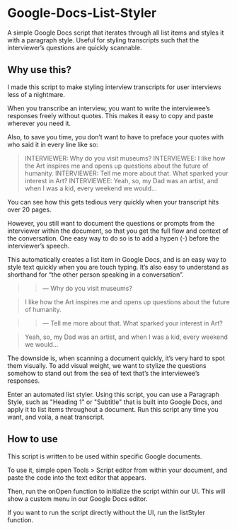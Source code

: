# Google-Docs-List-Styler
A simple Google Docs script that iterates through all list items and styles it with a paragraph style. Useful for styling transcripts such that the interviewer’s questions are quickly scannable.

## Why use this?

I made this script to make styling interview transcripts for user interviews less of a nightmare.

When you transcribe an interview, you want to write the interviewee’s responses freely without quotes. This makes it easy to copy and paste wherever you need it. 

Also, to save you time, you don’t want to have to preface your quotes with who said it in every line like so:

> INTERVIEWER: Why do you visit museums?
> INTERVIEWEE: I like how the Art inspires me and opens up questions about the future of humanity.
> INTERVIEWER: Tell me more about that. What sparked your interest in Art?
> INTERVIEWEE: Yeah, so, my Dad was an artist, and when I was a kid, every weekend we would...

You can see how this gets tedious very quickly when your transcript hits over 20 pages.

However, you still want to document the questions or prompts from the interviewer within the document, so that you get the full flow and context of the conversation. One easy way to do so is to add a hypen (-) before the interviewer’s speech. 

This automatically creates a list item in Google Docs, and is an easy way to style text quickly when you are touch typing. It’s also easy to understand as shorthand for “the other person speaking in a conversation”.

> > — Why do you visit museums?

> I like how the Art inspires me and opens up questions about the future of humanity.
  
> >  — Tell me more about that. What sparked your interest in Art?

> Yeah, so, my Dad was an artist, and when I was a kid, every weekend we would...

The downside is, when scanning a document quickly, it’s very hard to spot them visually. To add visual weight, we want to stylize the questions somehow to stand out from the sea of text that’s the interviewee’s responses.

Enter an automated list styler. Using this script, you can use a Paragraph Style, such as "Heading 1" or "Subtitle" that is built into Google Docs, and apply it to list items throughout a document. Run this script any time you want, and voila, a neat transcript.

## How to use
This script is written to be used within specific Google documents.

To use it, simple open Tools > Script editor from within your document, and paste the code into the text editor that appears. 

Then, run the onOpen function to initialize the script within our UI. This will show a custom menu in our Google Docs editor.

If you want to run the script directly without the UI, run the listStyler function.
